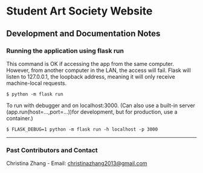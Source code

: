 # Student Art Society Website

## Development and Documentation Notes
### Running the application using flask run <a name="s1"/>
This command is OK if accessing the app from the same computer. However, from another computer in the LAN, the access will fail. Flask will listen to 127.0.0.1, the loopback address, meaning it will only receive machine-local requests.

```
$ python -m flask run
```

To run with debugger and on localhost:3000. (Can also use a built-in server (app.run(host=...,port=...))for development, but for production, use a container.)

```
$ FLASK_DEBUG=1 python -m flask run -h localhost -p 3000
```

---

### Past Contributors and Contact <a name="contact"/>

Christina Zhang - Email: christinazhang2013@gmail.com

